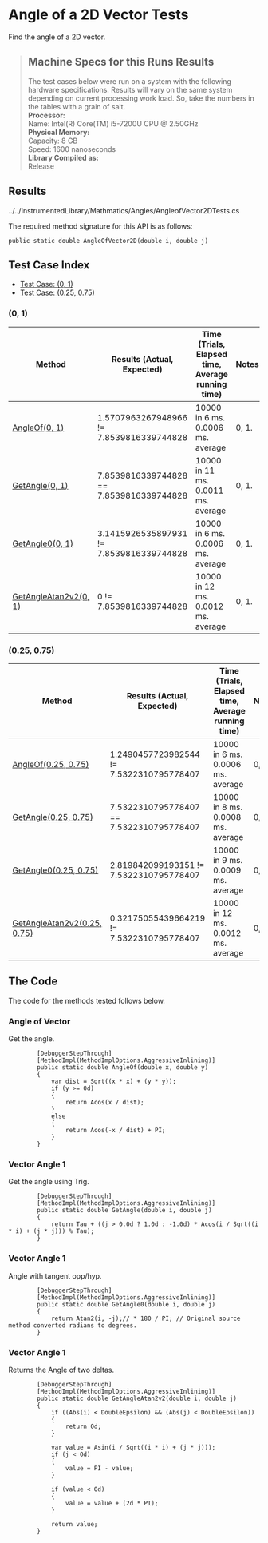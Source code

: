 # Angle of a 2D Vector Tests

Find the angle of a 2D vector.

> ## Machine Specs for this Runs Results
> The test cases below were run on a system with the following hardware specifications. Results will vary on the same system depending on current processing work load. So, take the numbers in the tables with a grain of salt.  
> **Processor:**  
> Name: Intel(R) Core(TM) i5-7200U CPU @ 2.50GHz  
  > **Physical Memory:**  
> Capacity: 8 GB  
> Speed: 1600 nanoseconds  
  > **Library Compiled as:**  
> Release  

## Results

../../InstrumentedLibrary/Mathmatics/Angles/AngleofVector2DTests.cs

The required method signature for this API is as follows:

```CSharp
public static double AngleOfVector2D(double i, double j)
```

## Test Case Index

- [Test Case: (0, 1)](#0,-1)
- [Test Case: (0.25, 0.75)](#0.25,-0.75)

### (0, 1)

| Method | Results (Actual, Expected) | Time (Trials, Elapsed time, Average running time) | Notes |
|---|---|---|---|
| [AngleOf(0, 1)](#Angle-of-Vector) | 1.5707963267948966 != 7.8539816339744828 | 10000 in 6 ms. 0.0006 ms. average |  0, 1. |
| [GetAngle(0, 1)](#Vector-Angle-1) | 7.8539816339744828 == 7.8539816339744828 | 10000 in 11 ms. 0.0011 ms. average |  0, 1. |
| [GetAngle0(0, 1)](#Vector-Angle-1) | 3.1415926535897931 != 7.8539816339744828 | 10000 in 6 ms. 0.0006 ms. average |  0, 1. |
| [GetAngleAtan2v2(0, 1)](#Vector-Angle-1) | 0 != 7.8539816339744828 | 10000 in 12 ms. 0.0012 ms. average |  0, 1. |

### (0.25, 0.75)

| Method | Results (Actual, Expected) | Time (Trials, Elapsed time, Average running time) | Notes |
|---|---|---|---|
| [AngleOf(0.25, 0.75)](#Angle-of-Vector) | 1.2490457723982544 != 7.5322310795778407 | 10000 in 6 ms. 0.0006 ms. average | 0, 1 |
| [GetAngle(0.25, 0.75)](#Vector-Angle-1) | 7.5322310795778407 == 7.5322310795778407 | 10000 in 8 ms. 0.0008 ms. average | 0, 1 |
| [GetAngle0(0.25, 0.75)](#Vector-Angle-1) | 2.819842099193151 != 7.5322310795778407 | 10000 in 9 ms. 0.0009 ms. average | 0, 1 |
| [GetAngleAtan2v2(0.25, 0.75)](#Vector-Angle-1) | 0.32175055439664219 != 7.5322310795778407 | 10000 in 12 ms. 0.0012 ms. average | 0, 1 |

## The Code

The code for the methods tested follows below.

### Angle of Vector

Get the angle.  

```CSharp
        [DebuggerStepThrough]
        [MethodImpl(MethodImplOptions.AggressiveInlining)]
        public static double AngleOf(double x, double y)
        {
            var dist = Sqrt((x * x) + (y * y));
            if (y >= 0d)
            {
                return Acos(x / dist);
            }
            else
            {
                return Acos(-x / dist) + PI;
            }
        }
```

### Vector Angle 1

Get the angle using Trig.  

```CSharp
        [DebuggerStepThrough]
        [MethodImpl(MethodImplOptions.AggressiveInlining)]
        public static double GetAngle(double i, double j)
        {
            return Tau + ((j > 0.0d ? 1.0d : -1.0d) * Acos(i / Sqrt((i * i) + (j * j))) % Tau);
        }
```

### Vector Angle 1

Angle with tangent opp/hyp.  

```CSharp
        [DebuggerStepThrough]
        [MethodImpl(MethodImplOptions.AggressiveInlining)]
        public static double GetAngle0(double i, double j)
        {
            return Atan2(i, -j);// * 180 / PI; // Original source method converted radians to degrees.
        }
```

### Vector Angle 1

Returns the Angle of two deltas.  

```CSharp
        [DebuggerStepThrough]
        [MethodImpl(MethodImplOptions.AggressiveInlining)]
        public static double GetAngleAtan2v2(double i, double j)
        {
            if ((Abs(i) < DoubleEpsilon) && (Abs(j) < DoubleEpsilon))
            {
                return 0d;
            }

            var value = Asin(i / Sqrt((i * i) + (j * j)));
            if (j < 0d)
            {
                value = PI - value;
            }

            if (value < 0d)
            {
                value = value + (2d * PI);
            }

            return value;
        }
```

